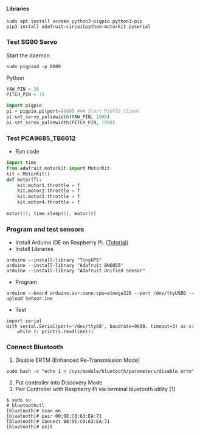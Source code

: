 #### Libraries
```
sudo apt install screen python3-pigpio python3-pip
pip3 install adafruit-circuitpython-motorkit pyserial
```
### Test SG90 Servo  
Start the daemon
```
sudo pigpiod -p 8889
```
Python
```python
YAW_PIN = 26
PITCH_PIN = 19

import pigpio
pi = pigpio.pi(port=8889) ### Start PiGPIO Client 
pi.set_servo_pulsewidth(YAW_PIN, 1000)
pi.set_servo_pulsewidth(PITCH_PIN, 1000)
```
### Test PCA9685_TB6612 
* Run code
```python  
import time
from adafruit_motorkit import MotorKit
kit = MotorKit() 
def motor(f): 
	kit.motor1.throttle = f
	kit.motor2.throttle = f
	kit.motor3.throttle = f
	kit.motor4.throttle = f 
  
motor(1); time.sleep(1); motor(0)
```
### Program and test sensors
* Install Arduino IDE on Raspberry Pi. ([Tutorial](https://github.com/xg590/IoT/blob/master/Arduino/README.md#install-arduino-ide-on-raspberry-pi))
* Install Libraries
```
arduino --install-library "TinyGPS"
arduino --install-library "Adafruit BNO055"
arduino --install-library "Adafruit Unified Sensor"
```
* Program
```
arduino --board arduino:avr:nano:cpu=atmega328 --port /dev/ttyUSB0 --upload Sensor.ino
```
* Test
``` 
import serial
with serial.Serial(port='/dev/ttyS0', baudrate=9600, timeout=3) as s:
    while 1: print(s.readline()) 
``` 
### Connect Bluetooth
1) Disable ERTM (Enhanced Re-Transmission Mode)
```
sudo bash -c "echo 1 > /sys/module/bluetooth/parameters/disable_ertm"
```
2) Put controller into Discovery Mode <br>
3) Pair Controller with Raspberry Pi via terminal bluetooth utility [1]
```
$ sudo su
# bluetoothctl 
[bluetooth]# scan on 
[bluetooth]# pair 00:9E:C8:63:EA:71
[bluetooth]# connect 00:9E:C8:63:EA:71
[bluetooth]# exit 
```

